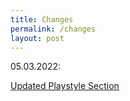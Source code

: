 ```yaml
---
title: Changes
permalink: /changes
layout: post
---
```

<script src="https://code.jquery.com/jquery-3.2.1.min.js"></script>

05.03.2022:

[Updated Playstyle Section](/M+/playstyle)

